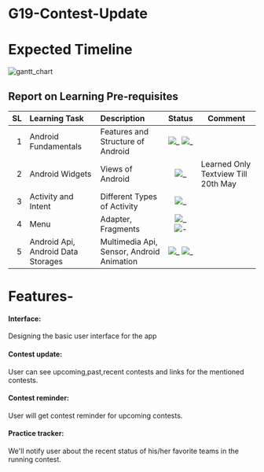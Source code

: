 # G19-Contest-Update
# Expected Timeline
![gantt_chart
](https://user-images.githubusercontent.com/52972843/117641652-3c58b280-b1a8-11eb-9ec3-5e934244052e.jpg)

Report on Learning Pre-requisites
----------------------------------

SL | Learning Task | Description | Status | Comment |
--:|:--------------|:------------|:------:|---------|
1  | Android Fundamentals |  Features and Structure of Android | ![_](https://img.shields.io/badge/Features-Learned-green) ![_](https://img.shields.io/badge/Structures-Learned-green) | |
2  | Android Widgets | Views of Android | ![_](https://img.shields.io/badge/Views-May%2031-orange) | Learned Only Textview Till 20th May |
3  | Activity and Intent | Different Types of Activity | ![_](https://img.shields.io/badge/Activity-June%2020-orange) | |
4  | Menu | Adapter, Fragments | ![_](https://img.shields.io/badge/Adapter-June%2027-orange) ![-](https://img.shields.io/badge/Fragments-July%2002-orange) | |
5  | Android Api, Android Data Storages | Multimedia Api, Sensor, Android Animation | ![_](https://img.shields.io/badge/Android%20Api-July%2012-orange) ![_](https://img.shields.io/badge/Data%20Storages-July%2020-orange) | |
# Features-
#### **Interface:**
Designing the basic user interface for the app
#### **Contest update:**
User can see upcoming,past,recent contests and links for the mentioned contests.
#### **Contest reminder:**
User will get contest reminder for upcoming contests.
#### **Practice tracker:**
We'll notify user about the recent status of his/her favorite teams in the running contest.
